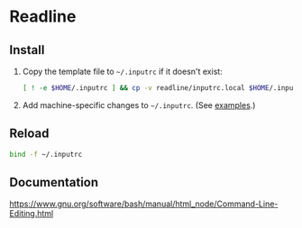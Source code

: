 # Readline

## Install

 1. Copy the template file to `~/.inputrc` if it doesn't exist:

    ```sh
    [ ! -e $HOME/.inputrc ] && cp -v readline/inputrc.local $HOME/.inputrc
    ```

 1. Add machine-specific changes to `~/.inputrc`.
    (See [examples](local_examples).)

## Reload

```sh
bind -f ~/.inputrc
```

## Documentation

https://www.gnu.org/software/bash/manual/html_node/Command-Line-Editing.html
